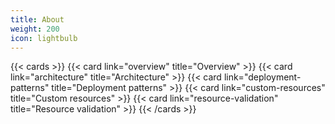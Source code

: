 ```yaml
---
title: About
weight: 200
icon: lightbulb
---
```


{{< cards >}}
  {{< card link="overview" title="Overview" >}}
  {{< card link="architecture" title="Architecture" >}}
  {{< card link="deployment-patterns" title="Deployment patterns" >}}
  {{< card link="custom-resources" title="Custom resources" >}}
  {{< card link="resource-validation" title="Resource validation" >}}
{{< /cards >}}